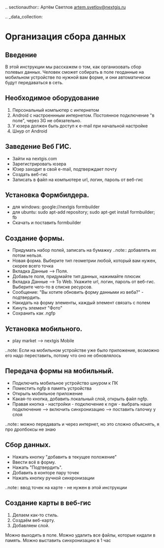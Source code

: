 .. sectionauthor:: Артём Светлов <artem.svetlov@nextgis.ru>

.. _data_collection:

Организация сбора данных
=========================

Введение
----------------------------

В этой инструкции мы расскажем о том, как организовать сбор полевых данных. 
Человек сможет собирать в поле геоданные на мобильном устройстве по нужной вам форме, и они автоматически будут передаваться в сеть.

Необходимое оборудование
----------------------------

1. Персональный компьютер с интернетом
2. Android c настроеннным интернетом. Постоянное подключение "в поле", через 3G не обязательно.
3. У юзера должен быть доступ к e-mail при начальной настройке
4. Шнур от Android

Заведение Веб ГИС.
---------------------------

* Зайти на nextgis.com
* Зарегистрировать юзера
* Юзер заходит в свой e-mail, подтверждает почту
* Создать веб-гис
* Записать в файл на компьютере url, логин, пароль от веб-гис

Установка Формбилдера.
---------------------------

* для windows: google://nextgis formbuilder
* для ubuntu: sudo apt-add repository; sudo apt-get install formbuilder; fb
* Скачать и поставить formbuilder

Создание формы.
---------------------------
* Придумать набор полей, записать на бумажку ..note:: добавлять их потом нельзя.
* Новая форма. Выберите тип геометрии любой, который вам нужен, скорее всего точка
* Вкладка Данные --> Поля. 
* Добавьте поля, придумайте тип данных, нажимайте плюсик
* Вкладка Данные --> To Web. Укажите url, логин, пароль от веб-гис. Выберите чего-то в списке ресурсов. 
* Сообщение: "Вы хотите обновить форму данными из веба?" - подтвердить.
* Накидать на форму элементы, каждый элемент связать с полем
* Кинуть элемент "Фото"
* Сохранить как .ngfp



Установка мобильного.
----------------------------

* play market --> nextgis Mobile


..note: Если на мобильном устройстве уже было приложение, возможно его надо переставить, потому что оно не обновлялось 

Передача формы на мобильный.
-----------------------------

* Подключить мобильное устройство шнуром к ПК
* Поместить ngfp в память устройства
* Открыть мобильное приложение
* Какая-то кнопка, добавить локальный слой, открыть файл ngfp.
* Правая кнопка - настройки - подключение к ngw - выбрать наше подключение --> включить синхронизацию --> поставить галочку у слоя


..note:: можно передавать и через интернет, но это сложно объяснять, я про дропбоксы не знаю


Сбор данных.
-----------------------------

* Нажать кнопку "добавить в текущее положение"
* Ввести всё в форму.
* Нажать "Подтвердить".
* Добавить в конторе пару точек
* Нажать кнопку ручной синхронизации

..note:: ввод точек на карте - не нужен в этой инструкции


Создание карты в веб-гис
------------------------------

1. Делаем как-то стиль.
2. Создаём веб-карту.
3. Добавляем слой.

Можно выходить в поле. Можно удалить все файлы, которые кидали в память. Можно выставить синхронизацию в 1 час

